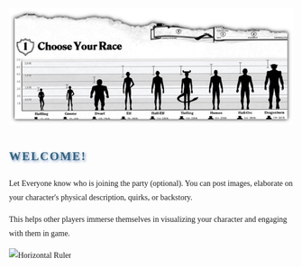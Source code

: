 <style>
	body {
		font-family: "Georgia", serif;
		line-height: 1.8;
		margin: 0;
		padding: 2rem;
	}

	h1, h2, h3, h4, h5, h6 {
		font-family: "Cinzel", serif;
		color: #34627B;
		text-transform: uppercase;
		letter-spacing: 2px;
		text-shadow: 2px 2px 4px rgba(63,107,169, 0.8);
		margin-bottom: 1rem;
	}
</style>


![Main Banner](https://raw.githubusercontent.com/Tougher-Together-DnD/default-game-assets/refs/heads/main/templates/campaign-details/images/character-introductions-banner.png)
<br>

## Welcome!

Let Everyone know who is joining the party (optional). You can post images, elaborate on your character's physical description, quirks, or backstory.

This helps other players immerse themselves in visualizing your character and engaging with them in game.

![Horizontal Ruler](https://raw.githubusercontent.com/Tougher-Together-DnD/default-game-assets/refs/heads/main/templates/branding-images/standard/horizontal-ruler.png)
